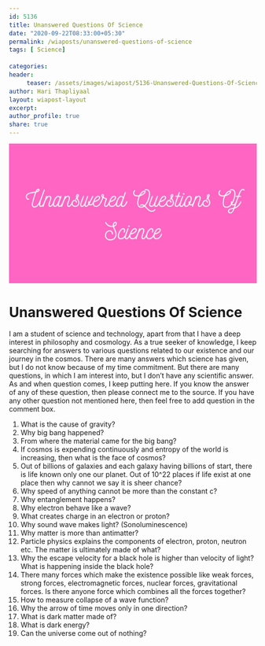 ```yaml
--- 
id: 5136 
title: Unanswered Questions Of Science
date: "2020-09-22T08:33:00+05:30"
permalink: /wiaposts/unanswered-questions-of-science
tags: [ Science]    

categories: 
header:
     teaser: /assets/images/wiapost/5136-Unanswered-Questions-Of-Science.jpg
author: Hari Thapliyaal 
layout: wiapost-layout
excerpt:  
author_profile: true 
share: true 
---
```


![Unanswered Questions Of Science](/assets/images/wiapost/5136-Unanswered-Questions-Of-Science.jpg)     
   
# Unanswered Questions Of Science   
      
I am a student of science and technology, apart from that I have a deep interest in philosophy and cosmology. As a true seeker of knowledge, I keep searching for answers to various questions related to our existence and our journey in the cosmos. There are many answers which science has given, but I do not know because of my time commitment. But there are many questions, in which I am interest into, but I don’t have any scientific answer. As and when question comes, I keep putting here. If you know the answer of any of these question, then please connect me to the source. If you have any other question not mentioned here, then feel free to add question in the comment box.    
    
1. What is the cause of gravity?    
2. Why big bang happened?    
3. From where the material came for the big bang?    
4. If cosmos is expending continuously and entropy of the world is increasing, then what is the face of cosmos?    
5. Out of billions of galaxies and each galaxy having billions of start, there is life known only one our planet. Out of 10^22 places if life exist at one place then why cannot we say it is sheer chance?    
6. Why speed of anything cannot be more than the constant c?    
7. Why entanglement happens?    
8. Why electron behave like a wave?    
9. What creates charge in an electron or proton?    
10. Why sound wave makes light? (Sonoluminescence)    
11. Why matter is more than antimatter?    
12. Particle physics explains the components of electron, proton, neutron etc. The matter is ultimately made of what?    
13. Why the escape velocity for a black hole is higher than velocity of light? What is happening inside the black hole?    
14. There many forces which make the existence possible like weak forces, strong forces, electromagnetic forces, nuclear forces, gravitational forces. Is there anyone force which combines all the forces together?    
15. How to measure collapse of a wave function?    
16. Why the arrow of time moves only in one direction?    
17. What is dark matter made of?    
18. What is dark energy?    
19. Can the universe come out of nothing?    
